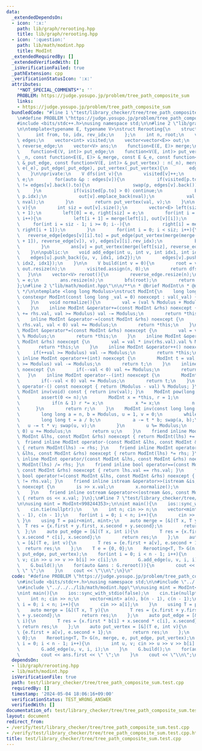 ```yaml
---
data:
  _extendedDependsOn:
  - icon: ':x:'
    path: lib/graph/rerooting.hpp
    title: lib/graph/rerooting.hpp
  - icon: ':question:'
    path: lib/math/modint.hpp
    title: ModInt
  _extendedRequiredBy: []
  _extendedVerifiedWith: []
  _isVerificationFailed: true
  _pathExtension: cpp
  _verificationStatusIcon: ':x:'
  attributes:
    '*NOT_SPECIAL_COMMENTS*': ''
    PROBLEM: https://judge.yosupo.jp/problem/tree_path_composite_sum
    links:
    - https://judge.yosupo.jp/problem/tree_path_composite_sum
  bundledCode: "#line 1 \"test/library_checker/tree/tree_path_composite_sum.test.cpp\"\
    \n#define PROBLEM \"https://judge.yosupo.jp/problem/tree_path_composite_sum\"\n\
    #include <bits/stdc++.h>\nusing namespace std;\n\n#line 2 \"lib/graph/rerooting.hpp\"\
    \n\ntemplate<typename E, typename V>\nstruct Rerooting{\n    struct edge{\n  \
    \      int from, to, idx, rev_idx;\n    };\n    int n, root;\n    vector<vector<edge>>\
    \ edges;\n    vector<int> visited;\n    vector<vector<E>> out;\n    vector<E>\
    \ reverse_edge;\n    vector<V> ans;\n    function<E(E, E)> merge;\n    E e;\n\
    \    function<E(V, int)> put_edge;\n    function<V(E, int)> put_vertex;\n    Rerooting(int\
    \ _n, const function<E(E, E)> &_merge, const E &_e, const function<E(V, int)>\
    \ &_put_edge, const function<V(E, int)> &_put_vertex) : n(_n), merge(_merge),\
    \ e(_e), put_edge(_put_edge), put_vertex(_put_vertex){\n        edges.resize(n);\n\
    \    }\n\nprivate:\n    V dfs(int v){\n        visited[v]++;\n        E val =\
    \ e;\n        for(auto &p : edges[v]){\n            if(visited[p.to] > 0 && p.to\
    \ != edges[v].back().to){\n                swap(p, edges[v].back());\n       \
    \     }\n            if(visited[p.to] > 0) continue;\n            E nval = put_edge(dfs(p.to),\
    \ p.idx);\n            out[v].emplace_back(nval);\n            val = merge(val,\
    \ nval);\n        }\n        return put_vertex(val, v);\n    }\n\n    void bfs(int\
    \ v){\n        int siz = out[v].size();\n        vector<E> left(siz + 1), right(siz\
    \ + 1);\n        left[0] = e, right[siz] = e;\n        for(int i = 0; i < siz;\
    \ i++){\n            left[i + 1] = merge(left[i], out[v][i]);\n        }\n   \
    \     for(int i = siz - 1; i >= 0; i--){\n            right[i] = merge(out[v][i],\
    \ right[i + 1]);\n        }\n        for(int i = 0; i < siz; i++){\n         \
    \   reverse_edge[edges[v][i].to] = put_edge(put_vertex(merge(merge(left[i], right[i\
    \ + 1]), reverse_edge[v]), v), edges[v][i].rev_idx);\n            bfs(edges[v][i].to);\n\
    \        }\n        ans[v] = put_vertex(merge(left[siz], reverse_edge[v]), v);\n\
    \    }\n\npublic:\n    void add_edge(int u, int v, int idx1, int idx2){\n    \
    \    edges[u].push_back({u, v, idx1, idx2});\n        edges[v].push_back({v, u,\
    \ idx2, idx1});\n    }\n\n    V build(int v = 0){\n        root = v;\n       \
    \ out.resize(n);\n        visited.assign(n, 0);\n        return dfs(root);\n \
    \   }\n\n    vector<V> reroot(){\n        reverse_edge.resize(n);\n        reverse_edge[root]\
    \ = e;\n        ans.resize(n);\n        bfs(root);\n        return ans;\n    }\n\
    };\n#line 2 \"lib/math/modint.hpp\"\n\n/**\n * @brief ModInt\n * @docs docs/math/modint.md\n\
    \ */\n\ntemplate <long long Modulus>\nstruct ModInt{\n    long long val;\n   \
    \ constexpr ModInt(const long long _val = 0) noexcept : val(_val) {\n        normalize();\n\
    \    }\n    void normalize(){\n        val = (val % Modulus + Modulus) % Modulus;\n\
    \    }\n    inline ModInt &operator+=(const ModInt &rhs) noexcept {\n        if(val\
    \ += rhs.val, val >= Modulus) val -= Modulus;\n        return *this;\n    }\n\
    \    inline ModInt &operator-=(const ModInt &rhs) noexcept {\n        if(val -=\
    \ rhs.val, val < 0) val += Modulus;\n        return *this;\n    }\n    inline\
    \ ModInt &operator*=(const ModInt &rhs) noexcept {\n        val = val * rhs.val\
    \ % Modulus;\n        return *this;\n    }\n    inline ModInt &operator/=(const\
    \ ModInt &rhs) noexcept {\n        val = val * inv(rhs.val).val % Modulus;\n \
    \       return *this;\n    }\n    inline ModInt &operator++() noexcept {\n   \
    \     if(++val >= Modulus) val -= Modulus;\n        return *this;\n    }\n   \
    \ inline ModInt operator++(int) noexcept {\n        ModInt t = val;\n        if(++val\
    \ >= Modulus) val -= Modulus;\n        return t;\n    }\n    inline ModInt &operator--()\
    \ noexcept {\n        if(--val < 0) val += Modulus;\n        return *this;\n \
    \   }\n    inline ModInt operator--(int) noexcept {\n        ModInt t = val;\n\
    \        if(--val < 0) val += Modulus;\n        return t;\n    }\n    inline ModInt\
    \ operator-() const noexcept { return (Modulus - val) % Modulus; }\n    inline\
    \ ModInt inv(void) const { return inv(val); }\n    ModInt pow(long long n){\n\
    \        assert(0 <= n);\n        ModInt x = *this, r = 1;\n        while(n){\n\
    \            if(n & 1) r *= x;\n            x *= x;\n            n >>= 1;\n  \
    \      }\n        return r;\n    }\n    ModInt inv(const long long n) const {\n\
    \        long long a = n, b = Modulus, u = 1, v = 0;\n        while(b){\n    \
    \        long long t = a / b;\n            a -= t * b; swap(a, b);\n         \
    \   u -= t * v; swap(u, v);\n        }\n        u %= Modulus;\n        if(u <\
    \ 0) u += Modulus;\n        return u;\n    }\n    friend inline ModInt operator+(const\
    \ ModInt &lhs, const ModInt &rhs) noexcept { return ModInt(lhs) += rhs; }\n  \
    \  friend inline ModInt operator-(const ModInt &lhs, const ModInt &rhs) noexcept\
    \ { return ModInt(lhs) -= rhs; }\n    friend inline ModInt operator*(const ModInt\
    \ &lhs, const ModInt &rhs) noexcept { return ModInt(lhs) *= rhs; }\n    friend\
    \ inline ModInt operator/(const ModInt &lhs, const ModInt &rhs) noexcept { return\
    \ ModInt(lhs) /= rhs; }\n    friend inline bool operator==(const ModInt &lhs,\
    \ const ModInt &rhs) noexcept { return lhs.val == rhs.val; }\n    friend inline\
    \ bool operator!=(const ModInt &lhs, const ModInt &rhs) noexcept { return lhs.val\
    \ != rhs.val; }\n    friend inline istream &operator>>(istream &is, ModInt &x)\
    \ noexcept {\n        is >> x.val;\n        x.normalize();\n        return is;\n\
    \    }\n    friend inline ostream &operator<<(ostream &os, const ModInt &x) noexcept\
    \ { return os << x.val; }\n};\n#line 7 \"test/library_checker/tree/tree_path_composite_sum.test.cpp\"\
    \n\nusing mint = ModInt<998244353>;\n\nint main(){\n    ios::sync_with_stdio(false);\n\
    \    cin.tie(nullptr);\n    \n    int n; cin >> n;\n    vector<mint> a(n), b(n\
    \ - 1), c(n - 1);\n    for(int i = 0; i < n; i++){\n        cin >> a[i];\n   \
    \ }\n    using T = pair<mint, mint>;\n    auto merge = [&](T x, T y){\n      \
    \  T res = {x.first + y.first, x.second + y.second};\n        return res;\n  \
    \  };\n    auto put_edge = [&](T x, int i){\n        T res = {x.first * b[i] +\
    \ x.second * c[i], x.second};\n        return res;\n    };\n    auto put_vertex\
    \ = [&](T e, int v){\n        T res = {e.first + a[v], e.second + 1};\n      \
    \  return res;\n    };\n    T e = {0, 0};\n    Rerooting<T, T> G(n, merge, e,\
    \ put_edge, put_vertex);\n    for(int i = 0; i < n - 1; i++){\n        int u,\
    \ v; cin >> u >> v >> b[i] >> c[i];\n        G.add_edge(u, v, i, i);\n    }\n\
    \    G.build();\n    for(auto &ans : G.reroot()){\n        cout << ans.first <<\
    \ \" \";\n    }\n    cout << \"\\n\";\n}\n"
  code: "#define PROBLEM \"https://judge.yosupo.jp/problem/tree_path_composite_sum\"\
    \n#include <bits/stdc++.h>\nusing namespace std;\n\n#include \"../../../lib/graph/rerooting.hpp\"\
    \n#include \"../../../lib/math/modint.hpp\"\n\nusing mint = ModInt<998244353>;\n\
    \nint main(){\n    ios::sync_with_stdio(false);\n    cin.tie(nullptr);\n    \n\
    \    int n; cin >> n;\n    vector<mint> a(n), b(n - 1), c(n - 1);\n    for(int\
    \ i = 0; i < n; i++){\n        cin >> a[i];\n    }\n    using T = pair<mint, mint>;\n\
    \    auto merge = [&](T x, T y){\n        T res = {x.first + y.first, x.second\
    \ + y.second};\n        return res;\n    };\n    auto put_edge = [&](T x, int\
    \ i){\n        T res = {x.first * b[i] + x.second * c[i], x.second};\n       \
    \ return res;\n    };\n    auto put_vertex = [&](T e, int v){\n        T res =\
    \ {e.first + a[v], e.second + 1};\n        return res;\n    };\n    T e = {0,\
    \ 0};\n    Rerooting<T, T> G(n, merge, e, put_edge, put_vertex);\n    for(int\
    \ i = 0; i < n - 1; i++){\n        int u, v; cin >> u >> v >> b[i] >> c[i];\n\
    \        G.add_edge(u, v, i, i);\n    }\n    G.build();\n    for(auto &ans : G.reroot()){\n\
    \        cout << ans.first << \" \";\n    }\n    cout << \"\\n\";\n}"
  dependsOn:
  - lib/graph/rerooting.hpp
  - lib/math/modint.hpp
  isVerificationFile: true
  path: test/library_checker/tree/tree_path_composite_sum.test.cpp
  requiredBy: []
  timestamp: '2024-05-04 18:06:16+09:00'
  verificationStatus: TEST_WRONG_ANSWER
  verifiedWith: []
documentation_of: test/library_checker/tree/tree_path_composite_sum.test.cpp
layout: document
redirect_from:
- /verify/test/library_checker/tree/tree_path_composite_sum.test.cpp
- /verify/test/library_checker/tree/tree_path_composite_sum.test.cpp.html
title: test/library_checker/tree/tree_path_composite_sum.test.cpp
---
```

